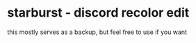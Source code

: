 # starburst - discord recolor edit
this mostly serves as a backup, but feel free to use if you want
